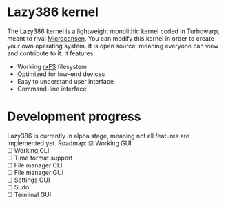 # Lazy386 kernel<br>
The Lazy386 kernel is a lightweight monolithic kernel coded in Turbowarp, meant to rival [Microconsen](https://scratch.mit.edu/discuss/topic/695370/). You can modify this kernel in order to create your own operating system. It is open source, meaning everyone can view and contribute to it. It features:
 - Working [rxFS](https://turbowarp.org/editor?extension=https://extensions.turbowarp.org/0832/rxFS2.js) filesystem
 - Optimized for low-end devices
 - Easy to understand user interface
 - Command-line interface
# Development progress<br>
Lazy386 is currently in alpha stage, meaning not all features are implemented yet. Roadmap:
 ☑ Working GUI<br>
 ☐ Working CLI<br>
 ☐ Time format support<br>
 ☐ File manager CLI<br>
 ☐ File manager GUI<br>
 ☐ Settings GUI<br>
 ☐ Sudo<br>
 ☐ Terminal GUI<br>
